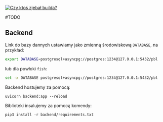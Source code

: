 [![Czy ktoś zjebał builda?](https://github.com/HakierGrzonzo/PBL-polsl-2022/actions/workflows/docker-images.yml/badge.svg?branch=master)](https://github.com/HakierGrzonzo/PBL-polsl-2022/actions/workflows/docker-images.yml)

#TODO

## Backend

Link do bazy dannych ustawiamy jako zmienną środowiskową `DATABASE`, na przykład:

```bash
export DATABASE=postgresql+asyncpg://postgres:1234@127.0.0.1:5432/pbl
```

lub dla powłoki `fish`:

```bash
set -x DATABASE postgresql+asyncpg://postgres:1234@127.0.0.1:5432/pbl
```

Backend hostujemy za pomocą: 

`uvicorn backend:app --reload`

Biblioteki insalujemy za pomocą komendy:

```
pip3 install -r backend/requirements.txt
```
